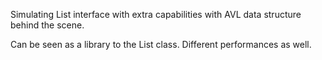 Simulating List interface with extra capabilities with AVL data structure behind the scene.

Can be seen as a library to the List class. Different performances as well.
